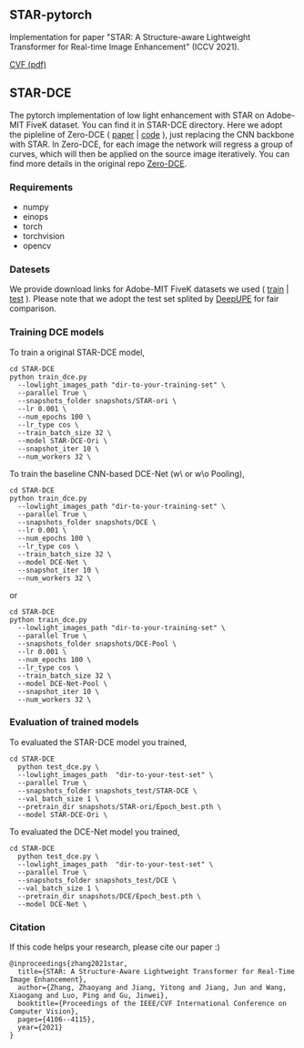 ## STAR-pytorch
Implementation for paper "STAR: A Structure-aware Lightweight Transformer for Real-time Image Enhancement" (ICCV 2021). 

[CVF (pdf)](https://openaccess.thecvf.com/content/ICCV2021/papers/Zhang_STAR_A_Structure-Aware_Lightweight_Transformer_for_Real-Time_Image_Enhancement_ICCV_2021_paper.pdf)

## STAR-DCE
The pytorch implementation of low light enhancement with STAR on Adobe-MIT FiveK dataset. You can find it in STAR-DCE directory. 
Here we adopt the pipleline of Zero-DCE ( [paper](https://li-chongyi.github.io/Proj_Zero-DCE.html) | [code](https://github.com/Li-Chongyi/Zero-DCE) ), just replacing the CNN backbone with STAR.  In Zero-DCE, for each image the network will regress a group of curves, which will then be applied on the source image iteratively. You can find more details in the original repo [Zero-DCE](https://github.com/Li-Chongyi/Zero-DCE). 

### Requirements
- numpy
- einops
- torch
- torchvision
- opencv

### Datesets
We provide download links for Adobe-MIT FiveK datasets we used ( [train](https://drive.google.com/file/d/1skyKKjEIWg0dyxptNLkxrlVddDwr_7vf/view?usp=sharing) | [test](https://drive.google.com/file/d/1C2CXqy-Hu99eehph5GEtmKKUV2a6P-U5/view?usp=sharing) ). 
Please note that we adopt the test set splited by [DeepUPE](https://github.com/dvlab-research/DeepUPE) for fair comparison.

### Training DCE models
To train a original STAR-DCE model, 
```
cd STAR-DCE
python train_dce.py 
  --lowlight_images_path "dir-to-your-training-set" \
  --parallel True \
  --snapshots_folder snapshots/STAR-ori \
  --lr 0.001 \
  --num_epochs 100 \
  --lr_type cos \
  --train_batch_size 32 \
  --model STAR-DCE-Ori \
  --snapshot_iter 10 \
  --num_workers 32 \
```


To train the baseline CNN-based DCE-Net (w\ or w\o Pooling), 
```
cd STAR-DCE
python train_dce.py 
  --lowlight_images_path "dir-to-your-training-set" \
  --parallel True \
  --snapshots_folder snapshots/DCE \
  --lr 0.001 \
  --num_epochs 100 \
  --lr_type cos \
  --train_batch_size 32 \
  --model DCE-Net \
  --snapshot_iter 10 \
  --num_workers 32 \
```
or 
```
cd STAR-DCE
python train_dce.py 
  --lowlight_images_path "dir-to-your-training-set" \
  --parallel True \
  --snapshots_folder snapshots/DCE-Pool \
  --lr 0.001 \
  --num_epochs 100 \
  --lr_type cos \
  --train_batch_size 32 \
  --model DCE-Net-Pool \
  --snapshot_iter 10 \
  --num_workers 32 \
```

### Evaluation of trained models
To evaluated the STAR-DCE model you trained, 
```
cd STAR-DCE
  python test_dce.py \
  --lowlight_images_path  "dir-to-your-test-set" \
  --parallel True \
  --snapshots_folder snapshots_test/STAR-DCE \
  --val_batch_size 1 \
  --pretrain_dir snapshots/STAR-ori/Epoch_best.pth \
  --model STAR-DCE-Ori \
```

To evaluated the DCE-Net model you trained, 
```
cd STAR-DCE
  python test_dce.py \
  --lowlight_images_path  "dir-to-your-test-set" \
  --parallel True \
  --snapshots_folder snapshots_test/DCE \
  --val_batch_size 1 \
  --pretrain_dir snapshots/DCE/Epoch_best.pth \
  --model DCE-Net \
```

### Citation
If this code helps your research, please cite our paper :)

```
@inproceedings{zhang2021star,
  title={STAR: A Structure-Aware Lightweight Transformer for Real-Time Image Enhancement},
  author={Zhang, Zhaoyang and Jiang, Yitong and Jiang, Jun and Wang, Xiaogang and Luo, Ping and Gu, Jinwei},
  booktitle={Proceedings of the IEEE/CVF International Conference on Computer Vision},
  pages={4106--4115},
  year={2021}
}
```



